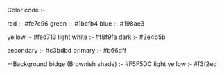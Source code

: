 Color code :- 

red :- #fe7c96
green :- #1bcfb4
blue :- #198ae3

yellow :- #fed713
light white :- #f8f9fa
dark :- #3e4b5b

secondary :- #c3bdbd
primary :- #b66dff

--Background
bidge (Brownish shade) :- #F5F5DC
light yellow :- #f3f2ed
